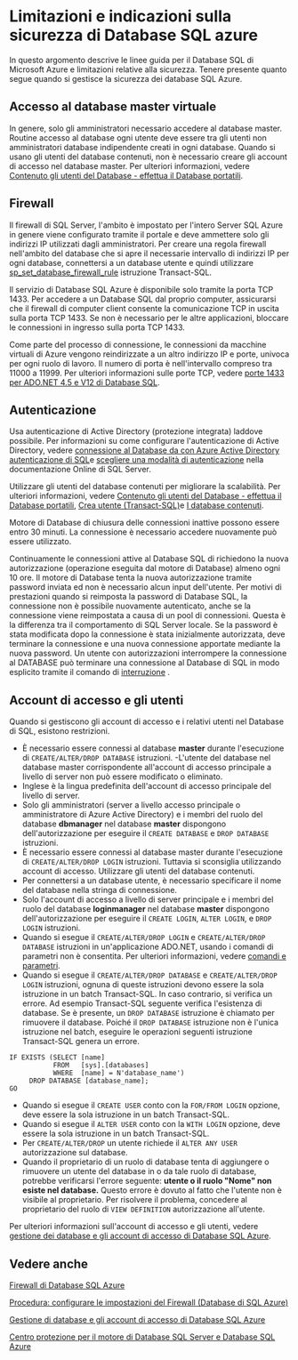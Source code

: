 <properties
   pageTitle="Linee guida di sicurezza di Database SQL Azure e limitazioni | Microsoft Azure"
   description="Informazioni sulle istruzioni di Database SQL di Microsoft Azure e limitazioni relative alla sicurezza."
   services="sql-database"
   documentationCenter=""
   authors="BYHAM"
   manager="jhubbard"
   editor=""
   tags=""/>

<tags
   ms.service="sql-database"
   ms.devlang="na"
   ms.topic="article"
   ms.tgt_pltfrm="na"
   ms.workload="data-management"
   ms.date="10/18/2016"
   ms.author="rickbyh"/>

# <a name="azure-sql-database-security-guidelines-and-limitations"></a>Limitazioni e indicazioni sulla sicurezza di Database SQL azure

In questo argomento descrive le linee guida per il Database SQL di Microsoft Azure e limitazioni relative alla sicurezza. Tenere presente quanto segue quando si gestisce la sicurezza dei database SQL Azure.

## <a name="access-to-the-virtual-master-database"></a>Accesso al database master virtuale

In genere, solo gli amministratori necessario accedere al database master. Routine accesso al database ogni utente deve essere tra gli utenti non amministratori database indipendente creati in ogni database. Quando si usano gli utenti del database contenuti, non è necessario creare gli account di accesso nel database master. Per ulteriori informazioni, vedere [Contenuto gli utenti del Database - effettua il Database portatili](https://msdn.microsoft.com/library/ff929188.aspx).


## <a name="firewall"></a>Firewall

Il firewall di SQL Server, l'ambito è impostato per l'intero Server SQL Azure in genere viene configurato tramite il portale e deve ammettere solo gli indirizzi IP utilizzati dagli amministratori. Per creare una regola firewall nell'ambito del database che si apre il necessarie intervallo di indirizzi IP per ogni database, connettersi a un database utente e quindi utilizzare [sp_set_database_firewall_rule](https://msdn.microsoft.com/library/dn270010.aspx) istruzione Transact-SQL.

Il servizio di Database SQL Azure è disponibile solo tramite la porta TCP 1433. Per accedere a un Database SQL dal proprio computer, assicurarsi che il firewall di computer client consente la comunicazione TCP in uscita sulla porta TCP 1433. Se non è necessario per le altre applicazioni, bloccare le connessioni in ingresso sulla porta TCP 1433. 

Come parte del processo di connessione, le connessioni da macchine virtuali di Azure vengono reindirizzate a un altro indirizzo IP e porte, univoca per ogni ruolo di lavoro. Il numero di porta è nell'intervallo compreso tra 11000 a 11999. Per ulteriori informazioni sulle porte TCP, vedere [porte 1433 per ADO.NET 4.5 e V12 di Database SQL](sql-database-develop-direct-route-ports-adonet-v12.md).


## <a name="authentication"></a>Autenticazione

Usa autenticazione di Active Directory (protezione integrata) laddove possibile. Per informazioni su come configurare l'autenticazione di Active Directory, vedere [connessione al Database da con Azure Active Directory autenticazione di SQL](sql-database-aad-authentication.md)e [scegliere una modalità di autenticazione](https://msdn.microsoft.com/library/ms144284.aspx) nella documentazione Online di SQL Server. 

Utilizzare gli utenti del database contenuti per migliorare la scalabilità. Per ulteriori informazioni, vedere [Contenuto gli utenti del Database - effettua il Database portatili](https://msdn.microsoft.com/library/ff929188.aspx), [Crea utente (Transact-SQL)](https://technet.microsoft.com/library/ms173463.aspx)e [I database contenuti](https://technet.microsoft.com/library/ff929071.aspx).

Motore di Database di chiusura delle connessioni inattive possono essere entro 30 minuti. La connessione è necessario accedere nuovamente può essere utilizzato.

Continuamente le connessioni attive al Database SQL di richiedono la nuova autorizzazione (operazione eseguita dal motore di Database) almeno ogni 10 ore. Il motore di Database tenta la nuova autorizzazione tramite password inviata ed non è necessario alcun input dell'utente. Per motivi di prestazioni quando si reimposta la password di Database SQL, la connessione non è possibile nuovamente autenticato, anche se la connessione viene reimpostata a causa di un pool di connessioni. Questa è la differenza tra il comportamento di SQL Server locale. Se la password è stata modificata dopo la connessione è stata inizialmente autorizzata, deve terminare la connessione e una nuova connessione apportate mediante la nuova password. Un utente con autorizzazioni interrompere la connessione al DATABASE può terminare una connessione al Database di SQL in modo esplicito tramite il comando di [interruzione](https://msdn.microsoft.com/library/ms173730.aspx) .

## <a name="logins-and-users"></a>Account di accesso e gli utenti

Quando si gestiscono gli account di accesso e i relativi utenti nel Database di SQL, esistono restrizioni.


- È necessario essere connessi al database **master** durante l'esecuzione di ``CREATE/ALTER/DROP DATABASE`` istruzioni. -L'utente del database nel database master corrispondente all'account di accesso principale a livello di server non può essere modificato o eliminato. 
- Inglese è la lingua predefinita dell'account di accesso principale del livello di server.
- Solo gli amministratori (server a livello accesso principale o amministratore di Azure Active Directory) e i membri del ruolo del database **dbmanager** nel database **master** dispongono dell'autorizzazione per eseguire il ``CREATE DATABASE`` e ``DROP DATABASE`` istruzioni.
- È necessario essere connessi al database master durante l'esecuzione di ``CREATE/ALTER/DROP LOGIN`` istruzioni. Tuttavia si sconsiglia utilizzando account di accesso. Utilizzare gli utenti del database contenuti.
- Per connettersi a un database utente, è necessario specificare il nome del database nella stringa di connessione.
- Solo l'account di accesso a livello di server principale e i membri del ruolo del database **loginmanager** nel database **master** dispongono dell'autorizzazione per eseguire il ``CREATE LOGIN``, ``ALTER LOGIN``, e ``DROP LOGIN`` istruzioni.
- Quando si esegue il ``CREATE/ALTER/DROP LOGIN`` e ``CREATE/ALTER/DROP DATABASE`` istruzioni in un'applicazione ADO.NET, usando i comandi di parametri non è consentita. Per ulteriori informazioni, vedere [comandi e parametri](https://msdn.microsoft.com/library/ms254953.aspx).
- Quando si esegue il ``CREATE/ALTER/DROP DATABASE`` e ``CREATE/ALTER/DROP LOGIN`` istruzioni, ognuna di queste istruzioni devono essere la sola istruzione in un batch Transact-SQL. In caso contrario, si verifica un errore. Ad esempio Transact-SQL seguente verifica l'esistenza di database. Se è presente, un ``DROP DATABASE`` istruzione è chiamato per rimuovere il database. Poiché il ``DROP DATABASE`` istruzione non è l'unica istruzione nel batch, eseguire le operazioni seguenti istruzione Transact-SQL genera un errore.

```
IF EXISTS (SELECT [name]
           FROM   [sys].[databases]
           WHERE  [name] = N'database_name')
     DROP DATABASE [database_name];
GO
```

- Quando si esegue il ``CREATE USER`` conto con la ``FOR/FROM LOGIN`` opzione, deve essere la sola istruzione in un batch Transact-SQL.
- Quando si esegue il ``ALTER USER`` conto con la ``WITH LOGIN`` opzione, deve essere la sola istruzione in un batch Transact-SQL.
- Per ``CREATE/ALTER/DROP`` un utente richiede il ``ALTER ANY USER`` autorizzazione sul database.
- Quando il proprietario di un ruolo di database tenta di aggiungere o rimuovere un utente del database in o da tale ruolo di database, potrebbe verificarsi l'errore seguente: **utente o il ruolo "Nome" non esiste nel database.** Questo errore è dovuto al fatto che l'utente non è visibile al proprietario. Per risolvere il problema, concedere al proprietario del ruolo di ``VIEW DEFINITION`` autorizzazione all'utente. 

Per ulteriori informazioni sull'account di accesso e gli utenti, vedere [gestione dei database e gli account di accesso di Database SQL Azure](sql-database-manage-logins.md).


## <a name="see-also"></a>Vedere anche

[Firewall di Database SQL Azure](sql-database-firewall-configure.md)

[Procedura: configurare le impostazioni del Firewall (Database di SQL Azure)](sql-database-configure-firewall-settings.md)

[Gestione di database e gli account di accesso di Database SQL Azure](sql-database-manage-logins.md)

[Centro protezione per il motore di Database SQL Server e Database SQL Azure](https://msdn.microsoft.com/library/bb510589)
